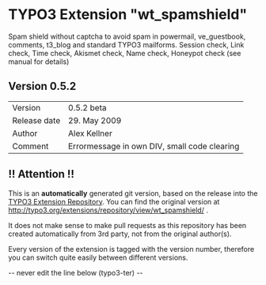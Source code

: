 # TYPO3 Extension "wt_spamshield"
Spam shield without captcha to avoid spam in powermail, ve_guestbook, comments, t3_blog and standard TYPO3 mailforms. Session check, Link check, Time check, Akismet check, Name check, Honeypot check (see manual for details)

## Version 0.5.2




<table>
	<tr><td>Version</td><td>0.5.2 beta</td></tr>
	<tr><td>Release date</td><td>29. May 2009</td></tr>
	<tr><td>Author</td><td>Alex Kellner</td></tr>
	<tr><td>Comment</td><td>Errormessage in own DIV, small code clearing</td></tr>
</table>

## !! Attention !!
This is an **automatically** generated git version, based on the release into the [TYPO3 Extension Repository](http://www.typo3.org/extensions/).
You can find the original version at http://typo3.org/extensions/repository/view/wt_spamshield/ .

It does not make sense to make pull requests as this repository has been created automatically from 3rd party, not from the original author(s).

Every version of the extension is tagged with the version number, therefore you can switch quite easily between different versions.


-- never edit the line below (typo3-ter) --